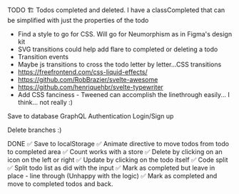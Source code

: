 TODO
🏗 Todos completed and deleted. I have a classCompleted that can be simplified with just the properties of the todo

- Find a style to go for CSS. Will go for Neumorphism as in Figma's design kit
- SVG transitions could help add flare to completed or deleting a todo
- Transition events
- Maybe js transitions to cross the todo letter by letter...CSS transitions
- https://freefrontend.com/css-liquid-effects/
- https://github.com/RobBrazier/svelte-awesome
- https://github.com/henriquehbr/svelte-typewriter
- Add CSS fanciness - Tweened can accomplish the linethrough easily... I think... not really :)

Save to database
GraphQL
Authentication Login/Sign up

Delete branches :)

DONE
✅ Save to localStorage
✅ Animate directive to move todos from todo to completed area
✅ Count works with a store
✅ Delete by clicking on an icon on the left or right
✅ Update by clicking on the todo itself
✅ Code split
✅ Split todo list as did with the input
✅ Mark as completed but leave in place - line through (Unhappy with the logic)
✅ Mark as completed and move to completed todos and back.
